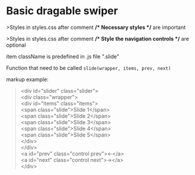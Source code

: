# Basic dragable swiper

&gt;Styles in styles.css after comment __/* Necessary styles */__ are important

&gt;Styles in styles.css after comment __/* Style the navigation controls */__ are optional

item className is predefined in .js file ".slide" 

Function that need to be called `slide(wrapper, items, prev, next)`

markup example:



> &lt;div id="slider" class="slider"&gt; <br>
    &lt;div class="wrapper"&gt; <br>
        &lt;div id="items" class="items"&gt; <br>
            &lt;span class="slide"&gt;Slide 1&lt;/span&gt; <br>
            &lt;span class="slide"&gt;Slide 2&lt;/span&gt; <br>
           &lt;span class="slide"&gt;Slide 3&lt;/span&gt; <br>
            &lt;span class="slide"&gt;Slide 4&lt;/span&gt; <br>
            &lt;span class="slide"&gt;Slide 5&lt;/span&gt; <br>
        &lt;/div&gt; <br>
    &lt;/div&gt; <br>
    &lt;a id="prev" class="control prev"&gt;&larr;&lt;/a&gt; <br>
    &lt;a id="next" class="control next"&gt;&rarr;&lt;/a&gt; <br>
>&lt;/div&gt; <br>
